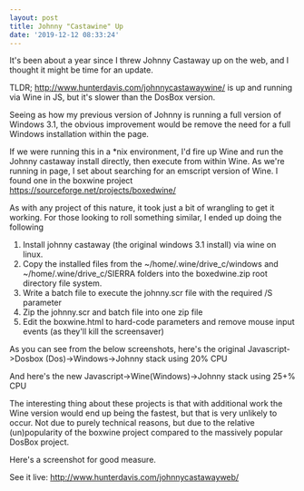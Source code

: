 ```yaml
---
layout: post
title: Johnny "Castawine" Up
date: '2019-12-12 08:33:24'
---
```



It's been about a year since I threw Johnny Castaway up on the web, and I thought it might be time for an update.  

TLDR; http://www.hunterdavis.com/johnnycastawaywine/ is up and running via Wine in JS, but it's slower than the DosBox version.

Seeing as how my previous version of Johnny is running a full version of Windows 3.1, the obvious improvement would be remove the need for a full Windows installation within the page. 

If we were running this in a *nix environment, I'd fire up Wine and run the Johnny castaway install directly, then execute from within Wine.  As we're running in page, I set about searching for an emscript version of Wine.  I found one in the boxwine project https://sourceforge.net/projects/boxedwine/

As with any project of this nature, it took just a bit of wrangling to get it working.  For those looking to roll something similar, I ended up doing the following

1. Install johnny castaway (the original windows 3.1 install) via wine on linux. 
2. Copy the installed files from the ~/home/.wine/drive_c/windows and ~/home/.wine/drive_c/SIERRA folders into the boxedwine.zip root directory file system. 
3. Write a batch file to execute the johnny.scr file with the required /S parameter
4. Zip the johnny.scr and batch file into one zip file
5. Edit the boxwine.html to hard-code parameters and remove mouse input events (as they'll kill the screensaver)

As you can see from the below screenshots, here's the original Javascript->Dosbox (Dos)->Windows->Johnny stack using 20% CPU

And here's the new Javascript->Wine(Windows)->Johnny stack using 25+% CPU

The interesting thing about these projects is that with additional work the Wine version would end up being the fastest, but that is very unlikely to occur.  Not due to purely technical reasons, but due to the relative (un)popularity of the boxwine project compared to the massively popular DosBox project.  

Here's a screenshot for good measure.

See it live:
http://www.hunterdavis.com/johnnycastawayweb/